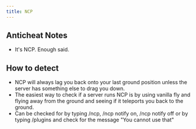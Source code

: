 ```yaml
---
title: NCP
---
```

## Anticheat Notes
- It's NCP. Enough said.

## How to detect
- NCP will always lag you back onto your last ground position unless the server has something else to drag you down. 
- The easiest way to check if a server runs NCP is by using vanilla fly and flying away from the ground and seeing if it teleports you back to the ground.
- Can be checked for by typing /ncp, /ncp notify on, /ncp notify off or by typing /plugins and check for the message "You cannot use that"